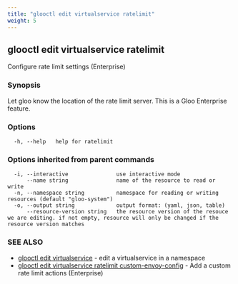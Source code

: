 ```yaml
---
title: "glooctl edit virtualservice ratelimit"
weight: 5
---
```

## glooctl edit virtualservice ratelimit

Configure rate limit settings (Enterprise)

### Synopsis

Let gloo know the location of the rate limit server. This is a Gloo Enterprise feature.

### Options

```
  -h, --help   help for ratelimit
```

### Options inherited from parent commands

```
  -i, --interactive               use interactive mode
      --name string               name of the resource to read or write
  -n, --namespace string          namespace for reading or writing resources (default "gloo-system")
  -o, --output string             output format: (yaml, json, table)
      --resource-version string   the resource version of the resouce we are editing. if not empty, resource will only be changed if the resource version matches
```

### SEE ALSO

* [glooctl edit virtualservice](../glooctl_edit_virtualservice)	 - edit a virtualservice in a namespace
* [glooctl edit virtualservice ratelimit custom-envoy-config](../glooctl_edit_virtualservice_ratelimit_custom-envoy-config)	 - Add a custom rate limit actions (Enterprise)

